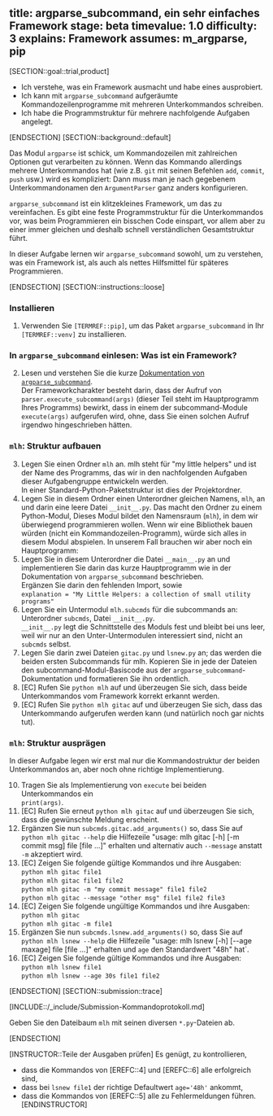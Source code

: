 title: argparse_subcommand, ein sehr einfaches Framework
stage: beta
timevalue: 1.0
difficulty: 3
explains: Framework
assumes: m_argparse, pip
---
[SECTION::goal::trial,product]

- Ich verstehe, was ein Framework ausmacht und habe eines ausprobiert.
- Ich kann mit `argparse_subcommand` aufgeräumte Kommandozeilenprogramme mit mehreren Unterkommandos schreiben.
- Ich habe die Programmstruktur für mehrere nachfolgende Aufgaben angelegt.

[ENDSECTION]
[SECTION::background::default]

Das Modul `argparse` ist schick, um Kommandozeilen mit zahlreichen Optionen gut verarbeiten zu können.
Wenn das Kommando allerdings mehrere Unterkommandos hat 
(wie z.B. `git` mit seinen Befehlen `add`, `commit`, `push` usw.)
wird es kompliziert: Dann muss man je nach gegebenem Unterkommandonamen
den `ArgumentParser` ganz anders konfigurieren.

`argparse_subcommand` ist ein klitzekleines Framework, um das zu vereinfachen.
Es gibt eine feste Programmstruktur für die Unterkommandos vor, was beim Programmieren
ein bisschen Code einspart, vor allem aber zu einer immer gleichen und deshalb schnell verständlichen
Gesamtstruktur führt.

In dieser Aufgabe lernen wir `argparse_subcommand` sowohl, um zu verstehen, was ein Framework ist,
als auch als nettes Hilfsmittel für späteres Programmieren.

[ENDSECTION]
[SECTION::instructions::loose]

### Installieren

1. Verwenden Sie `[TERMREF::pip]`, um das Paket `argparse_subcommand`
   in Ihr `[TERMREF::venv]` zu installieren.


### In `argparse_subcommand` einlesen: Was ist ein Framework?

2. Lesen und verstehen Sie die kurze 
   [Dokumentation von `argparse_subcommand`](https://github.com/prechelt/argparse_subcommand).  
   Der Frameworkcharakter besteht darin, dass der Aufruf von `parser.execute_subcommand(args)`
   (dieser Teil steht im Hauptprogramm Ihres Programms)
   bewirkt, dass in einem der subcommand-Module `execute(args)` aufgerufen wird,
   ohne, dass Sie einen solchen Aufruf irgendwo hingeschrieben hätten.

### `mlh`: Struktur aufbauen

3. Legen Sie einen Ordner `mlh` an.
   mlh steht für "my little helpers" und ist der Name des Programms, 
   das wir in den nachfolgenden Aufgaben dieser Aufgabengruppe entwickeln werden.  
   In einer Standard-Python-Paketstruktur ist dies der Projektordner.
4. Legen Sie in diesem Ordner einen Unterordner gleichen Namens, `mlh`, an und 
   darin eine leere Datei `__init__.py`. Das macht den Ordner zu einem Python-Modul,
   Dieses Modul bildet den Namensraum (`mlh`), in dem wir überwiegend programmieren wollen.
   Wenn wir eine Bibliothek bauen würden (nicht ein Kommandozeilen-Programm), würde sich
   alles in diesem Modul abspielen.
   In unserem Fall brauchen wir aber noch ein Hauptprogramm:
5. Legen Sie in diesem Unterordner die Datei `__main__.py` an und implementieren Sie darin das
   kurze Hauptprogramm wie in der Dokumentation von `argparse_subcommand` beschrieben.  
   Ergänzen Sie darin den fehlenden Import, sowie  
   `explanation = "My Little Helpers: a collection of small utility programs"`
6. Legen Sie ein Untermodul `mlh.subcmds` für die subcommands an:
   Unterordner `subcmds`, Datei `__init__.py`.  
   `__init__.py` legt die Schnittstelle des Moduls fest und bleibt bei uns leer, 
   weil wir nur an den Unter-Untermodulen interessiert sind, nicht an `subcmds` selbst.
7. Legen Sie darin zwei Dateien `gitac.py` und `lsnew.py` an;
   das werden die beiden ersten Subcommands für mlh. 
   Kopieren Sie in jede der Dateien den subcommand-Modul-Basiscode
   aus der `argparse_subcommand`-Dokumentation und formatieren Sie ihn ordentlich.
8. [EC] Rufen Sie `python mlh` auf und überzeugen Sie sich, dass beide Unterkommandos
   vom Framework korrekt erkannt werden.
9. [EC] Rufen Sie `python mlh gitac` auf und überzeugen Sie sich,
   dass das Unterkommando aufgerufen werden kann (und natürlich noch gar nichts tut).

### `mlh`: Struktur ausprägen

In dieser Aufgabe legen wir erst mal nur die Kommandostruktur der beiden
Unterkommandos an, aber noch ohne richtige Implementierung.

10. Tragen Sie als Implementierung von `execute` bei beiden Unterkommandos ein  
    `print(args)`.
11. [EC] Rufen Sie erneut `python mlh gitac` auf und überzeugen Sie sich,
    dass die gewünschte Meldung erscheint.
12. Ergänzen Sie nun `subcmds.gitac.add_arguments()` so, dass Sie auf 
    `python mlh gitac --help` die Hilfezeile 
    "usage: mlh gitac [-h] [-m commit msg] file [file ...]" erhalten
    und alternativ auch `--message` anstatt `-m` akzeptiert wird.
13. [EC] Zeigen Sie folgende gültige Kommandos und ihre Ausgaben:  
    `python mlh gitac file1`  
    `python mlh gitac file1 file2`  
    `python mlh gitac -m "my commit message" file1 file2`  
    `python mlh gitac --message "other msg" file1 file2 file3`  
14. [EC] Zeigen Sie folgende ungültige Kommandos und ihre Ausgaben:  
    `python mlh gitac`  
    `python mlh gitac -m file1`  
15. Ergänzen Sie nun `subcmds.lsnew.add_arguments()` so, dass Sie auf 
    `python mlh lsnew --help` die Hilfezeile 
    "usage: mlh lsnew [-h] [--age maxage] file [file ...]" erhalten
    und `age` den Standardwert "48h" hat`.
16. [EC] Zeigen Sie folgende gültige Kommandos und ihre Ausgaben:  
    `python mlh lsnew file1`  
    `python mlh lsnew --age 30s file1 file2`  

[ENDSECTION]
[SECTION::submission::trace]

[INCLUDE::/_include/Submission-Kommandoprotokoll.md]

Geben Sie den Dateibaum `mlh` mit seinen diversen `*.py`-Dateien ab.

[ENDSECTION]

[INSTRUCTOR::Teile der Ausgaben prüfen]
Es genügt, zu kontrollieren, 

- dass die Kommandos von [EREFC::4] und [EREFC::6] alle erfolgreich sind,
- dass bei `lsnew file1` der richtige Defaultwert `age='48h'` ankommt,
- dass die Kommandos von [EREFC::5] alle zu Fehlermeldungen führen.
[ENDINSTRUCTOR]
